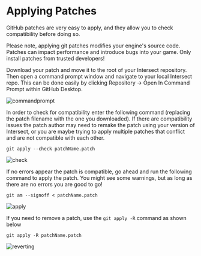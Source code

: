 # Applying Patches

GitHub patches are very easy to apply, and they allow you to check compatibility before doing so.

Please note, applying git patches modifies your engine's source code. Patches can impact performance and introduce bugs into your game. Only install patches from trusted developers!

Download your patch and move it to the root of your Intersect repository. Then open a command prompt window and navigate to your local Intersect repo. This can be done easily by clicking Repository -> Open In Command Prompt within GitHub Desktop.

![commandprompt](https://www.ascensiongamedev.com/resources/filehost/62ed0b264c03f8d3b61c17195771c044.png)

In order to check for compatibility enter the following command (replacing the patch filename with the one you downloaded). If there are compatibility issues the patch author may need to remake the patch using your version of Intersect, or you are maybe trying to apply multiple patches that conflict and are not compatible with each other.

```
git apply --check patchName.patch
```

![check](https://www.ascensiongamedev.com/resources/filehost/e3e6c8d588a49bd1ef2ebd69c67f115f.png)

If no errors appear the patch is compatible, go ahead and run the following command to apply the patch. You might see some warnings, but as long as there are no errors you are good to go!

```
git am --signoff < patchName.patch
```

![apply](https://www.ascensiongamedev.com/resources/filehost/7fb32c944b7147a3397c8a39e634af1f.png)


If you need to remove a patch, use the ``git apply -R`` command as shown below

```
git apply -R patchName.patch
```

![reverting](https://www.ascensiongamedev.com/resources/filehost/cbd407c31ce1c87beaaea3277e32a788.png)

